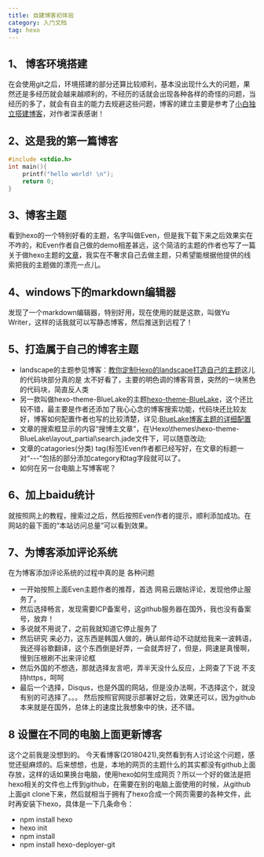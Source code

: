 ```yaml
---
title: 自建博客初体验
category: 入门文档
tag: hexo
---
```


## 1、 博客环境搭建
在会使用git之后，环境搭建的部分还算比较顺利，基本没出现什么大的问题，果然还是多经历就会越来越顺利的，不经历的话就会出现各种各样的奇怪的问题，当经历的多了，就会有自主的能力去规避这些问题，博客的建立主要是参考了[小白独立搭建博客](https://my.oschina.net/ryaneLee/blog/638440)，对作者深表感谢！
## 2、这是我的第一篇博客
```C++
#include <stdio.h>
int main(){
	printf("hello world! \n");
	return 0;
}
```
##  3、博客主题
看到hexo的一个特别好看的主题，名字叫做Even，但是我下载下来之后效果实在不咋的，和Even作者自己做的demo相差甚远，这个简洁的主题的作者也写了一篇关于做hexo主题的[文章](http://www.ahonn.me/2016/12/15/create-a-hexo-theme-from-scratch/)，我实在不奢求自己去做主题，只希望能根据他提供的线索把我的主题做的漂亮一点儿。
## 4、windows下的markdown编辑器
发现了一个markdown编辑器，特别好用，现在使用的就是这款，叫做Yu Writer，这样的话我就可以写静态博客，然后推送到远程了！
## 5、打造属于自己的博客主题
- landscape的主题参见博客：[教你定制Hexo的landscape打造自己的主题](https://www.jianshu.com/p/b96fd206571a)这儿的代码块部分真的是 太不好看了，主要的明色调的博客背景，突然的一块黑色的代码块，简直反人类
- 另一款叫做hexo-theme-BlueLake的主题[hexo-theme-BlueLake](https://github.com/chaooo/hexo-theme-BlueLake)，这个还比较不错，最主要是作者还添加了我心心念的博客搜索功能，代码块还比较友好，博客如何配置作者也写的比较清楚，详见:[BlueLake博客主题的详细配置](http://chaoo.oschina.io/2016/12/29/BlueLake%E5%8D%9A%E5%AE%A2%E4%B8%BB%E9%A2%98%E7%9A%84%E8%AF%A6%E7%BB%86%E9%85%8D%E7%BD%AE.html#comments)
- 文章的搜索框显示的内容“搜博主文章”，在\Hexo\themes\hexo-theme-BlueLake\layout\_partial\search.jade文件下，可以随意改动;  
- 文章的catagories(分类) tag(标签)Even作者都已经写好，在文章的标题一对“---”包括的部分添加category和tag字段就可以了。
- 如何在另一台电脑上写博客呢？


## 6、加上baidu统计
就按照网上的教程，搜索过之后，然后按照Even作者的提示，顺利添加成功。在网站的最下面的“本站访问总量”可以看到效果。

## 7、为博客添加评论系统
在为博客添加评论系统的过程中真的是 各种问题
- 一开始按照上面Even主题作者的推荐，首选 网易云跟帖评论，发现他停止服务了。
- 然后选择畅言，发现需要ICP备案号，这github服务器在国外，我也没有备案号，放弃！
- 多说就不用说了，之前我就知道它停止服务了
- 然后研究 来必力，这东西是韩国人做的，确认邮件动不动就给我来一波韩语，我还得谷歌翻译，这个东西倒是好弄，一会就弄好了，但是，网速是真慢啊，慢到压根刷不出来评论框
- 然后外国的不想选，那就选择友言吧，弄半天没什么反应，上网查了下说 不支持https，呵呵
- 最后一个选择，Disqus，也是外国的网站，但是没办法啊，不选择这个，就没有别的可选择了。。。
然后按照官网提示部署好之后，效果还可以，因为github本来就是在国外，总体上的速度比我想象中的快，还不错。
## 8 设置在不同的电脑上面更新博客
这个之前我是没想到的。
今天看博客(20180421),突然看到有人讨论这个问题，感觉还挺麻烦的。后来想想，也是，本地的网页的主题什么的其实都没有github上面存放，这样的话如果换台电脑，使用hexo如何生成网页？所以一个好的做法是把hexo相关的文件也上传到github，在需要在别的电脑上面使用的时候，从github上面git clone下来，然后就相当于拥有了hexo合成一个网页需要的各种文件，此时再安装下hexo，具体是一下几条命令：

- npm install hexo
- hexo init
- npm install
- npm install hexo-deployer-git

















